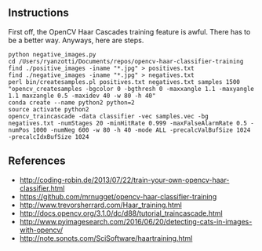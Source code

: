 ## Instructions

First off, the OpenCV Haar Cascades training feature is awful. There has to be a better way. Anyways, here are steps.

	python negative_images.py
	cd /Users/ryanzotti/Documents/repos/opencv-haar-classifier-training
	find ./positive_images -iname "*.jpg" > positives.txt
	find ./negative_images -iname "*.jpg" > negatives.txt
	perl bin/createsamples.pl positives.txt negatives.txt samples 1500 "opencv_createsamples -bgcolor 0 -bgthresh 0 -maxxangle 1.1 -maxyangle 1.1 maxzangle 0.5 -maxidev 40 -w 80 -h 40"
	conda create --name python2 python=2
	source activate python2
	opencv_traincascade -data classifier -vec samples.vec -bg negatives.txt -numStages 20 -minHitRate 0.999 -maxFalseAlarmRate 0.5 -numPos 1000 -numNeg 600 -w 80 -h 40 -mode ALL -precalcValBufSize 1024 -precalcIdxBufSize 1024

## References

* http://coding-robin.de/2013/07/22/train-your-own-opencv-haar-classifier.html
* https://github.com/mrnugget/opencv-haar-classifier-training
* http://www.trevorsherrard.com/Haar_training.html
* http://docs.opencv.org/3.1.0/dc/d88/tutorial_traincascade.html
* http://www.pyimagesearch.com/2016/06/20/detecting-cats-in-images-with-opencv/
* http://note.sonots.com/SciSoftware/haartraining.html
